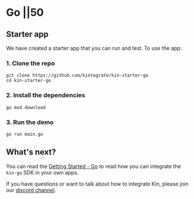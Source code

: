 # Go ||50

## Starter app

We have created a starter app that you can run and test. To use the app:

### 1. Clone the repo

```shell
git clone https://github.com/kintegrate/kin-starter-go
cd kin-starter-go
```

### 2. Install the dependencies

```shell
go mod download
```

### 3. Run the demo

```shell
go run main.go
```

## What's next?

You can read the [Getting Started - Go](/tutorials/go/) to read how you can integrate the `kin-go` SDK in your own apps.

If you have questions or want to talk about how to integrate Kin, please join our [discord channel](https://discord.gg/kdRyUNmHDn).
